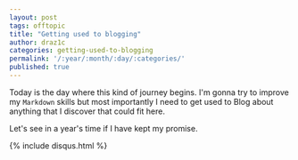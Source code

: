 ```yaml
---
layout: post
tags: offtopic
title: "Getting used to blogging"
author: draz1c
categories: getting-used-to-blogging
permalink: '/:year/:month/:day/:categories/'
published: true
---
```


Today is the day where this kind of journey begins. I'm gonna try to improve my `Markdown` skills but most importantly I need to get used to Blog about anything that I discover that could fit here. 

Let's see in a year's time if I have kept my promise.


{% include disqus.html %}
